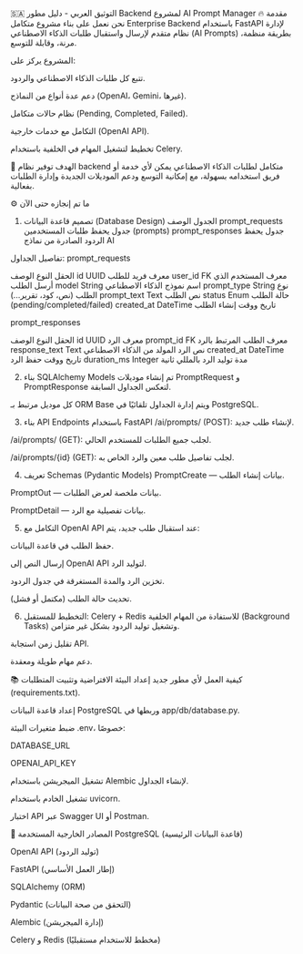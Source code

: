 🇸🇦 التوثيق العربي - دليل مطور Backend لمشروع AI Prompt Manager
🔥 مقدمة
نحن نعمل على بناء مشروع متكامل Enterprise Backend باستخدام FastAPI لإدارة نظام متقدم لإرسال واستقبال طلبات الذكاء الاصطناعي (AI Prompts) بطريقة منظمة، مرنة، وقابلة للتوسع.

المشروع يركز على:

تتبع كل طلبات الذكاء الاصطناعي والردود.

دعم عدة أنواع من النماذج (OpenAI، Gemini، غيرها).

نظام حالات متكامل (Pending, Completed, Failed).

التكامل مع خدمات خارجية (OpenAI API).

تخطيط لتشغيل المهام في الخلفية باستخدام Celery.

🎯 الهدف
توفير نظام backend متكامل لطلبات الذكاء الاصطناعي يمكن لأي خدمة أو فريق استخدامه بسهولة، مع إمكانية التوسع ودعم الموديلات الجديدة وإدارة الطلبات بفعالية.

⚙️ ما تم إنجازه حتى الآن
1. تصميم قاعدة البيانات (Database Design)
الجدول	الوصف
prompt_requests	جدول يحفظ طلبات المستخدمين (prompts)
prompt_responses	جدول يحفظ الردود الصادرة من نماذج AI

تفاصيل الجداول:
prompt_requests

الحقل	النوع	الوصف
id	UUID	معرف فريد للطلب
user_id	FK	معرف المستخدم الذي أرسل الطلب
model	String	اسم نموذج الذكاء الاصطناعي
prompt_type	String	نوع الطلب (نص، كود، تقرير...)
prompt_text	Text	نص الطلب
status	Enum	حالة الطلب (pending/completed/failed)
created_at	DateTime	تاريخ ووقت إنشاء الطلب

prompt_responses

الحقل	النوع	الوصف
id	UUID	معرف الرد
prompt_id	FK	معرف الطلب المرتبط بالرد
response_text	Text	نص الرد المولد من الذكاء الاصطناعي
created_at	DateTime	تاريخ ووقت حفظ الرد
duration_ms	Integer	مدة توليد الرد بالمللي ثانية

2. بناء SQLAlchemy Models
تم إنشاء موديلات PromptRequest و PromptResponse لتعكس الجداول السابقة.

كل موديل مرتبط بـ ORM Base ويتم إدارة الجداول تلقائيًا في PostgreSQL.

3. بناء API Endpoints باستخدام FastAPI
/ai/prompts/ (POST): لإنشاء طلب جديد.

/ai/prompts/ (GET): لجلب جميع الطلبات للمستخدم الحالي.

/ai/prompts/{id} (GET): لجلب تفاصيل طلب معين والرد الخاص به.

4. تعريف Schemas (Pydantic Models)
PromptCreate — بيانات إنشاء الطلب.

PromptOut — بيانات ملخصة لعرض الطلبات.

PromptDetail — بيانات تفصيلية مع الرد.

5. التكامل مع OpenAI API
عند استقبال طلب جديد، يتم:

حفظ الطلب في قاعدة البيانات.

إرسال النص إلى OpenAI API لتوليد الرد.

تخزين الرد والمدة المستغرقة في جدول الردود.

تحديث حالة الطلب (مكتمل أو فشل).

6. التخطيط للمستقبل: Celery + Redis
للاستفادة من المهام الخلفية (Background Tasks) وتشغيل توليد الردود بشكل غير متزامن.

تقليل زمن استجابة API.

دعم مهام طويلة ومعقدة.

📚 كيفية العمل لأي مطور جديد
إعداد البيئة الافتراضية وتثبيت المتطلبات (requirements.txt).

إعداد قاعدة البيانات PostgreSQL وربطها في app/db/database.py.

ضبط متغيرات البيئة .env، خصوصًا:

DATABASE_URL

OPENAI_API_KEY

تشغيل الميجريشن باستخدام Alembic لإنشاء الجداول.

تشغيل الخادم باستخدام uvicorn.

اختبار API عبر Swagger UI أو Postman.

🔗 المصادر الخارجية المستخدمة
PostgreSQL (قاعدة البيانات الرئيسية)

OpenAI API (توليد الردود)

FastAPI (إطار العمل الأساسي)

SQLAlchemy (ORM)

Pydantic (التحقق من صحة البيانات)

Alembic (إدارة الميجريشن)

Celery و Redis (مخطط للاستخدام مستقبليًا)

